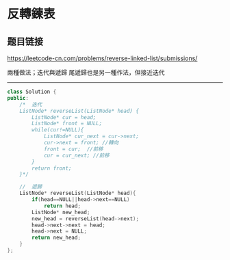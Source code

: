 # 反轉鍊表

## 题目链接

https://leetcode-cn.com/problems/reverse-linked-list/submissions/


兩種做法；迭代與遞歸 
尾遞歸也是另一種作法，但接近迭代

    
---------------------------------------

```cpp
class Solution {
public:
    /*  迭代
    ListNode* reverseList(ListNode* head) {
        ListNode* cur = head;
        ListNode* front = NULL;
        while(cur!=NULL){
            ListNode* cur_next = cur->next;
            cur->next = front; //轉向
            front = cur;  //前移
            cur = cur_next; //前移
        }
        return front;
    }*/

    //  遞歸
    ListNode* reverseList(ListNode* head){
        if(head==NULL||head->next==NULL)
            return head;
        ListNode* new_head;
        new_head = reverseList(head->next);
        head->next->next = head;
        head->next = NULL;
        return new_head;
    }
};
```


















